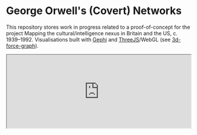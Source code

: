 # George Orwell's (Covert) Networks

This repository stores work in progress related to a proof-of-concept for the project Mapping the cultural/intelligence nexus in Britain and the US, c. 1939–1992. Visualisations built with <a href = "https://gephi.org/">Gephi</a> and <a href = "https://github.com/mrdoob/three.js/">ThreeJS</a>/WebGL (see <a href = "https://github.com/vasturiano/3d-force-graph">3d-force-graph</a>). 

<iframe width="100%" height="200px"src="https://krmuth.github.io/orwell.node/visualisations/orwell/"></iframe>
